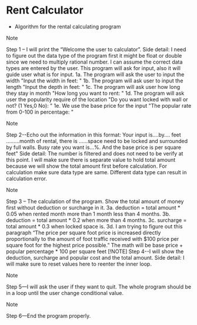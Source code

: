 # Rent Calculator
* Algorithm for the rental calculating program
> [!NOTE] 
> Step 1 – I will print the “Welcome the user to calculator”.
Side detail: I need to figure out the data type of the program first it might be float or double since we need to multiply rational number. I can assume the correct data types are entered by the user. This program will ask for input, also it will guide user what is for input. 
1a. The program will ask the user to input the width "Input the width in feet: "
1b. The program will ask user to input the length "Input the depth in feet: "
1c. The program will ask user how long they stay in month "How long you want to rent: "
1d. The program will ask user the popularity require of the location "Do you want locked with wall or not? (1 Yes,0 No): "
1e. We use the base price for the input "The popular rate from 0-100 in percentage: "

> [!NOTE]
> Step 2--Echo out the information in this format: Your input is….by…. feet ………month of rental, there is ……space need to be locked and surrounded by full walls. Busy rate you want is…%. And the base price is per square feet"
Side detail: The number is filtered and does not need to be verify at this point. I will make sure there is separate value to hold total amount because we will show the total amount first before calculation. For calculation make sure data type are same. Different data type can result in calculation error.

> [!NOTE]
> Step 3 – The calculation of the program.
Show the total amount of money first without deduction or surcharge in it.
3a. deduction = total amount * 0.05 when rented month more than 1 month less than 4 months.
3b. deduction = total amount * 0.2 when more than 4 months.
3c. surcharge = total amount * 0.3 when locked space is.
3d. I am trying to figure out this paragraph “The price per square foot price is increased directly proportionally to the amount of foot traffic received with $100 price per square foot for the highest price possible.” The math will be base price + popular percentage * 100 per square feet
> [!NOTE]
> Step 4--I will show the deduction, surcharge and popular cost and the total amount.
Side detail: I will make sure to reset values here to reenter the inner loop.

> [!NOTE]
> Step 5—I will ask the user if they want to quit. The whole program should be in a loop until the user change conditional value.

> [!NOTE] 
> Step 6—End the program properly.
